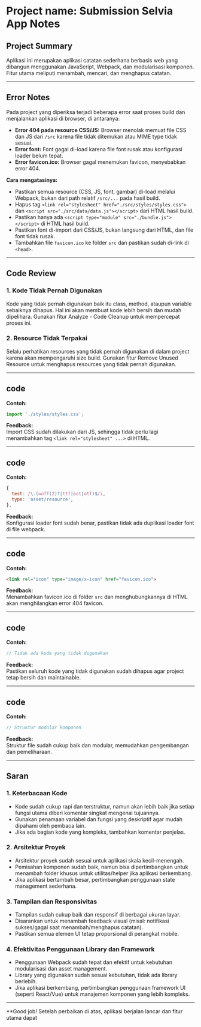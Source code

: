 # Project name: Submission Selvia App Notes

## Project Summary
Aplikasi ini merupakan aplikasi catatan sederhana berbasis web yang dibangun menggunakan JavaScript, Webpack, dan modularisasi komponen. Fitur utama meliputi menambah, mencari, dan menghapus catatan.

---

## Error Notes

Pada project yang diperiksa terjadi beberapa error saat proses build dan menjalankan aplikasi di browser, di antaranya:
- **Error 404 pada resource CSS/JS:** Browser menolak memuat file CSS dan JS dari `/src` karena file tidak ditemukan atau MIME type tidak sesuai.
- **Error font:** Font gagal di-load karena file font rusak atau konfigurasi loader belum tepat.
- **Error favicon.ico:** Browser gagal menemukan favicon, menyebabkan error 404.

**Cara mengatasinya:**
- Pastikan semua resource (CSS, JS, font, gambar) di-load melalui Webpack, bukan dari path relatif `/src/...` pada hasil build.
- Hapus tag `<link rel="stylesheet" href="./src/styles/styles.css">` dan `<script src="./src/data/data.js"></script>` dari HTML hasil build.
- Pastikan hanya ada `<script type="module" src="./bundle.js"></script>` di HTML hasil build.
- Pastikan font di-import dari CSS/JS, bukan langsung dari HTML, dan file font tidak rusak.
- Tambahkan file `favicon.ico` ke folder `src` dan pastikan sudah di-link di `<head>`.

---

## Code Review

### 1. Kode Tidak Pernah Digunakan
Kode yang tidak pernah digunakan baik itu class, method, ataupun variable sebaiknya dihapus. Hal ini akan membuat kode lebih bersih dan mudah dipelihara. Gunakan fitur Analyze - Code Cleanup untuk mempercepat proses ini.

### 2. Resource Tidak Terpakai
Selalu perhatikan resources yang tidak pernah digunakan di dalam project karena akan mempengaruhi size build. Gunakan fitur Remove Unused Resource untuk menghapus resources yang tidak pernah digunakan.

---

## code
**Contoh:**  
```js
import './styles/styles.css';
```
**Feedback:**  
Import CSS sudah dilakukan dari JS, sehingga tidak perlu lagi menambahkan tag `<link rel="stylesheet" ...>` di HTML.

---

## code
**Contoh:**  
```js
{
  test: /\.(woff(2)?|ttf|eot|otf)$/i,
  type: 'asset/resource',
},
```
**Feedback:**  
Konfigurasi loader font sudah benar, pastikan tidak ada duplikasi loader font di file webpack.

---

## code
**Contoh:**  
```html
<link rel="icon" type="image/x-icon" href="favicon.ico">
```
**Feedback:**  
Menambahkan favicon.ico di folder `src` dan menghubungkannya di HTML akan menghilangkan error 404 favicon.

---

## code
**Contoh:**  
```js
// Tidak ada kode yang tidak digunakan
```
**Feedback:**  
Pastikan seluruh kode yang tidak digunakan sudah dihapus agar project tetap bersih dan maintainable.

---

## code
**Contoh:**  
```js
// Struktur modular komponen
```
**Feedback:**  
Struktur file sudah cukup baik dan modular, memudahkan pengembangan dan pemeliharaan.

---

## Saran

### 1. Keterbacaan Kode
- Kode sudah cukup rapi dan terstruktur, namun akan lebih baik jika setiap fungsi utama diberi komentar singkat mengenai tujuannya.
- Gunakan penamaan variabel dan fungsi yang deskriptif agar mudah dipahami oleh pembaca lain.
- Jika ada bagian kode yang kompleks, tambahkan komentar penjelas.

### 2. Arsitektur Proyek
- Arsitektur proyek sudah sesuai untuk aplikasi skala kecil-menengah.
- Pemisahan komponen sudah baik, namun bisa dipertimbangkan untuk menambah folder khusus untuk utilitas/helper jika aplikasi berkembang.
- Jika aplikasi bertambah besar, pertimbangkan penggunaan state management sederhana.

### 3. Tampilan dan Responsivitas
- Tampilan sudah cukup baik dan responsif di berbagai ukuran layar.
- Disarankan untuk menambah feedback visual (misal: notifikasi sukses/gagal saat menambah/menghapus catatan).
- Pastikan semua elemen UI tetap proporsional di perangkat mobile.

### 4. Efektivitas Penggunaan Library dan Framework
- Penggunaan Webpack sudah tepat dan efektif untuk kebutuhan modularisasi dan asset management.
- Library yang digunakan sudah sesuai kebutuhan, tidak ada library berlebih.
- Jika aplikasi berkembang, pertimbangkan penggunaan framework UI (seperti React/Vue) untuk manajemen komponen yang lebih kompleks.

---

**Good job! Setelah perbaikan di atas, aplikasi berjalan lancar dan fitur utama dapat
